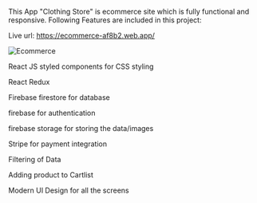This App "Clothing Store" is ecommerce site which is fully functional and responsive. 
Following Features are included in this project:


Live url: https://ecommerce-af8b2.web.app/

  ![Ecommerce](https://github.com/codesyogesh67/clothing-stores/assets/70290319/a2fb724f-ecc3-40b3-b433-ee67fea8d516)


 React JS 
 styled components for CSS styling


 
React Redux

Firebase firestore for database

firebase for authentication 

firebase storage for storing the data/images

Stripe for payment integration

Filtering of Data

Adding product to Cartlist

Modern UI Design for all the screens


